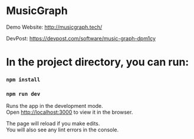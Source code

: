 # MusicGraph
Demo Website: http://musicgraph.tech/

DevPost: https://devpost.com/software/music-graph-dpm1cy

# In the project directory, you can run:

### `npm install`
### `npm run dev`

Runs the app in the development mode.<br />
Open [http://localhost:3000](http://localhost:3000) to view it in the browser.

The page will reload if you make edits.<br />
You will also see any lint errors in the console.

